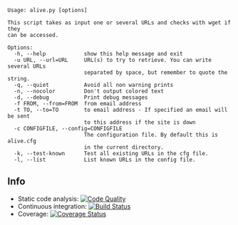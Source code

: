 ```
Usage: alive.py [options]

This script takes as input one or several URLs and checks with wget if they
can be accessed.

Options:
  -h, --help            show this help message and exit
  -u URL, --url=URL     URL(s) to try to retrieve. You can write several URLs
                        separated by space, but remember to quote the string.
  -q, --quiet           Avoid all non warning prints
  -n, --nocolor         Don't output colored text
  -d, --debug           Print debug messages
  -f FROM, --from=FROM  from email address
  -t TO, --to=TO        to email address - If specified an email will be sent
                        to this address if the site is down
  -c CONFIGFILE, --config=CONFIGFILE
                        The configuration file. By default this is alive.cfg
                        in the current directory.
  -k, --test-known      Test all existing URLs in the cfg file.
  -l, --list            List known URLs in the config file.
```

## Info

* Static code analysis: [![Code Quality](https://landscape.io/github/Zitrax/Alive/master/landscape.png)](https://landscape.io/github/Zitrax/Alive/master)
* Continuous integration: [![Build Status](https://travis-ci.org/Zitrax/Alive.png?branch=master)](https://travis-ci.org/Zitrax/Alive)
* Coverage: [![Coverage Status](https://coveralls.io/repos/Zitrax/Alive/badge.png)](https://coveralls.io/r/Zitrax/Alive)